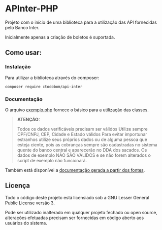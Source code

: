 APInter-PHP
===========

Projeto com o início de uma biblioteca para a utilização das API fornecidas pelo Banco Inter.

Inicialmente apenas a criação de boletos é suportada.

Como usar:
----------

### Instalação

Para utilizar a biblioteca através do composer:

```
composer require ctodobom/api-inter
```

### Documentação 

O arquivo [exemplo.php](exemplo.php) fornece o básico para a utilização das classes.


> **ATENÇÃO:**
>
> Todos os dados verificáveis precisam ser válidos Utilize sempre CPF/CNPJ, CEP, Cidade e Estado válidos Para evitar importunar estranhos utilize seus próprios dados ou de alguma pessoa que esteja ciente, pois as cobranças sempre são cadastradas no sistema quente do banco central e aparecerão no DDA dos sacados. Os dados de exemplo NÃO SÃO VÁLIDOS e se não forem alterados o script de exemplo não funcionará.

Também está disponível a [documentação gerada a partir dos fontes](https://ctodobom.github.io/APInter-PHP/index.html).

Licença
-------

Todo o código deste projeto está licensiado sob a GNU Lesser General Public License versão 3.

Pode ser utilizado inalterado em qualquer projeto fechado ou open source, alterações efetuadas precisam ser fornecidas em código aberto aos usuários do sistema.
